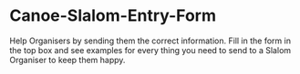 # Canoe-Slalom-Entry-Form

Help Organisers by sending them the correct information. 
Fill in the form in the top box and see examples for every thing you need to send to a Slalom Organiser to keep them happy.